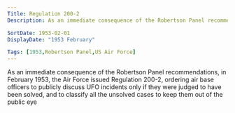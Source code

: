 ```yaml
---
Title: Regulation 200-2
Description: As an immediate consequence of the Robertson Panel recommendations, in February 1953, the Air Force issued Regulation 200-2, ordering air base officers to publicly discuss UFO incidents only if they were judged to have been solved, and to classify all the unsolved cases to keep them out of the public eye

SortDate: 1953-02-01
DisplayDate: "1953 February"

Tags: [1953,Robertson Panel,US Air Force]
---
```


As an immediate consequence of the Robertson Panel recommendations, in February 1953, the Air Force issued Regulation 200-2, ordering air base officers to publicly discuss UFO incidents only if they were judged to have been solved, and to classify all the unsolved cases to keep them out of the public eye